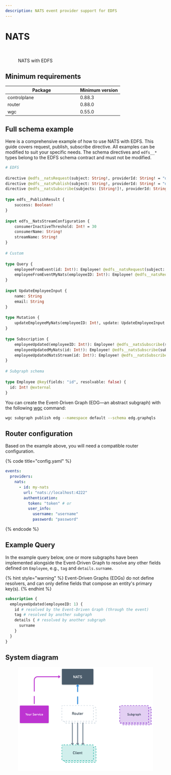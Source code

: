 ```yaml
---
description: NATS event provider support for EDFS
---
```


# NATS

<figure><img src="../../../.gitbook/assets/image (131).png" alt="" width="375"><figcaption><p>NATS with EDFS</p></figcaption></figure>

## Minimum requirements

<table><thead><tr><th width="214">Package</th><th>Minimum version</th></tr></thead><tbody><tr><td>controlplane</td><td>0.88.3</td></tr><tr><td>router</td><td>0.88.0</td></tr><tr><td>wgc</td><td>0.55.0</td></tr></tbody></table>

## Full schema example

Here is a comprehensive example of how to use NATS with EDFS. This guide covers request, publish, subscribe directive. All examples can be modified to suit your specific needs. The schema directives and `edfs__*` types belong to the EDFS schema contract and must not be modified.

```graphql
# EDFS

directive @edfs__natsRequest(subject: String!, providerId: String! = "default") on FIELD_DEFINITION
directive @edfs__natsPublish(subject: String!, providerId: String! = "default") on FIELD_DEFINITION
directive @edfs__natsSubscribe(subjects: [String!]!, providerId: String! = "default", streamConfiguration: edfs__NatsStreamConfiguration) on FIELD_DEFINITION

type edfs__PublishResult {
    success: Boolean!
}

input edfs__NatsStreamConfiguration {
    consumerInactiveThreshold: Int! = 30
    consumerName: String!
    streamName: String!
}

# Custom

type Query {
    employeeFromEvent(id: Int!): Employee! @edfs__natsRequest(subject: "getEmployee.{{ args.id }}", providerId: "my-nats")
    employeeFromEventMyNats(employeeID: Int!): Employee! @edfs__natsRequest(subject: "getEmployeeMyNats.{{ args.employeeID }}", providerId: "my-nats")
}

input UpdateEmployeeInput {
    name: String
    email: String
}

type Mutation {
    updateEmployeeMyNats(employeeID: Int!, update: UpdateEmployeeInput!): edfs__PublishResult! @edfs__natsPublish(subject: "employeeUpdatedMyNats.{{ args.employeeID }}", providerId: "my-nats")
}

type Subscription {
    employeeUpdated(employeeID: Int!): Employee! @edfs__natsSubscribe(subjects: ["employeeUpdated.{{ args.employeeID }}"])
    employeeUpdatedMyNats(id: Int!): Employee! @edfs__natsSubscribe(subjects: ["employeeUpdatedMyNats.{{ args.id }}", "employeeUpdatedMyNatsTwo.{{ args.id }}"], providerId: "my-nats")
    employeeUpdatedNatsStream(id: Int!): Employee! @edfs__natsSubscribe(subjects: ["employeeUpdated.{{ args.id }}"], streamConfiguration: { consumerName: "consumerName", streamName: "streamName"}, providerId: "my-nats")
}

# Subgraph schema

type Employee @key(fields: "id", resolvable: false) {
  id: Int! @external
}
```

You can create the Event-Driven Graph (EDG—an abstract subgraph) with the following [wgc](../../../cli/intro.md) command:

```bash
wgc subgraph publish edg --namespace default --schema edg.graphqls
```

## Router configuration

Based on the example above, you will need a compatible router configuration.

{% code title="config.yaml" %}
```yaml
events:
  providers:
    nats:
      - id: my-nats
        url: "nats://localhost:4222"
        authentication: 
          token: "token" # or
          user_info: 
            username: "username"
            password: "password"
```
{% endcode %}

## Example Query

In the example query below, one or more subgraphs have been implemented alongside the Event-Driven Graph to resolve any other fields defined on `Employee`, e.g., `tag` and `details.surname`.

{% hint style="warning" %}
Event-Driven Graphs (EDGs) do not define resolvers, and can only define fields that compose an entity's primary key(s).
{% endhint %}

```graphql
subscription {
  employeeUpdated(employeeID: 1) {
    id # resolved by the Event-Driven Graph (through the event)
    tag # resolved by another subgraph
    details { # resolved by another subgraph
      surname
    }
  }
}
```

## System diagram

<figure><img src="../../../.gitbook/assets/image (2) (1) (1).png" alt=""><figcaption></figcaption></figure>
